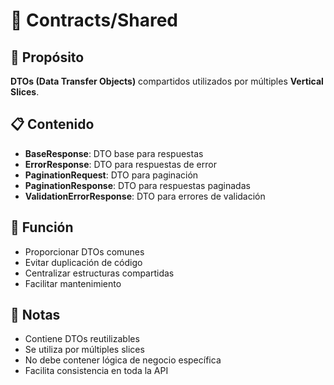 # 📁 Contracts/Shared

## 🎯 Propósito
**DTOs (Data Transfer Objects)** compartidos utilizados por múltiples **Vertical Slices**.

## 📋 Contenido
- **BaseResponse**: DTO base para respuestas
- **ErrorResponse**: DTO para respuestas de error
- **PaginationRequest**: DTO para paginación
- **PaginationResponse**: DTO para respuestas paginadas
- **ValidationErrorResponse**: DTO para errores de validación

## 🔧 Función
- Proporcionar DTOs comunes
- Evitar duplicación de código
- Centralizar estructuras compartidas
- Facilitar mantenimiento

## 📝 Notas
- Contiene DTOs reutilizables
- Se utiliza por múltiples slices
- No debe contener lógica de negocio específica
- Facilita consistencia en toda la API
